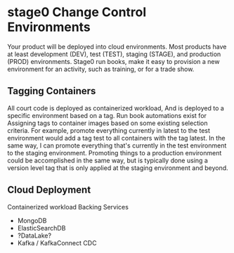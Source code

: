 # stage0 Change Control Environments

Your product will be deployed into cloud environments. Most products have at least development (DEV), test (TEST), staging (STAGE), and production (PROD) environments. Stage0 run books, make it easy to provision a new environment for an activity, such as training, or for a trade show. 
## Tagging Containers

All court code is deployed as containerized workload, And is deployed to a specific environment based on a tag. Run book automations exist for Assigning tags to container images based on some existing selection criteria. For example, promote everything currently in latest to the test environment would add a tag test to all containers with the tag latest. In the same way, I can promote everything that's currently in the test environment to the staging environment. Promoting things to a production environment could be accomplished in the same way, but is typically done using a version level tag that is only applied at the staging environment and beyond.

## Cloud Deployment
Containerized workload
Backing Services 
- MongoDB
- ElasticSearchDB
- ?DataLake?
- Kafka / KafkaConnect CDC